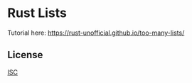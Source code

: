 # Rust Lists

Tutorial here: <https://rust-unofficial.github.io/too-many-lists/>

## License

[ISC](LICENSE)
